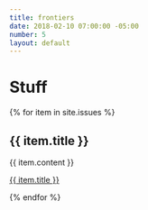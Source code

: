 ```yaml
---
title: frontiers
date: 2018-02-10 07:00:00 -05:00
number: 5
layout: default
---
```


# Stuff

{% for item in site.issues %}
  <h2>{{ item.title }}</h2>
  <p>{{ item.content }}</p>
  <p><a href="{{ item.url }}">{{ item.title }}</a></p>
{% endfor %}
